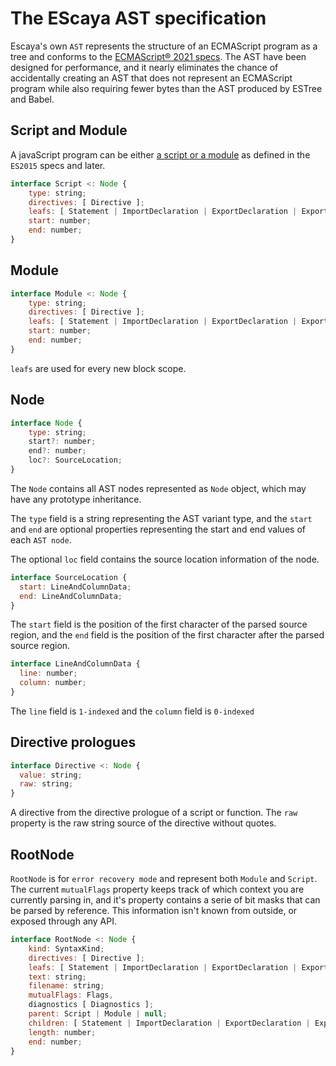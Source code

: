 # The EScaya AST specification

Escaya's own `AST` represents the structure of an ECMAScript program as a tree and conforms to the [ECMAScript® 2021 specs](https://tc39.es/ecma262/index.html). The AST have been designed for performance, and it nearly eliminates the chance of accidentally creating an AST that does not represent an ECMAScript program while also requiring fewer bytes than the AST produced by ESTree and Babel.

## Script and Module

 A javaScript program can be either [a script or a module](https://tc39.github.io/ecma262/index.html#sec-ecmascript-language-scripts-and-modules) as
 defined in the `ES2015` specs and later.


```js
interface Script <: Node {
    type: string;
    directives: [ Directive ];
    leafs: [ Statement | ImportDeclaration | ExportDeclaration | ExportDefault ];
    start: number;
    end: number;
}
```

## Module

```js
interface Module <: Node {
    type: string;
    directives: [ Directive ];
    leafs: [ Statement | ImportDeclaration | ExportDeclaration | ExportDefault ];
    start: number;
    end: number;
}
```

`leafs` are used for every new block scope.

## Node

```js
interface Node {
    type: string;
    start?: number;
    end?: number;
    loc?: SourceLocation;
}
```

The `Node` contains all AST nodes represented as `Node` object, which may have any
prototype inheritance.

The `type` field is a string representing the AST variant type, and the `start` and `end`
are optional properties representing the start and end values of each `AST node`.

The optional `loc` field contains the source location information of the node.

```js
interface SourceLocation {
  start: LineAndColumnData;
  end: LineAndColumnData;
}
```

The `start` field is the position of the first character of the parsed source region, and the
`end` field is the position of the first character after the parsed source region.

```js
interface LineAndColumnData {
  line: number;
  column: number;
}
```

The `line` field is `1-indexed` and the `column` field is `0-indexed`

## Directive prologues


```js
interface Directive <: Node {
  value: string;
  raw: string;
}
```

A directive from the directive prologue of a script or function. The `raw` property is the raw
string source of the directive without quotes.

## RootNode

`RootNode` is for `error recovery mode` and represent both `Module` and `Script`.
The current `mutualFlags` property keeps track of which context you are currently parsing in,
and it's property contains a serie of bit masks that can be parsed by reference. This
information isn't known from outside, or exposed through any API.

```js
interface RootNode <: Node {
    kind: SyntaxKind;
    directives: [ Directive ];
    leafs: [ Statement | ImportDeclaration | ExportDeclaration | ExportDefault ];
    text: string;
    filename: string;
    mutualFlags: Flags,
    diagnostics [ Diagnostics ];
    parent: Script | Module | null;
    children: [ Statement | ImportDeclaration | ExportDeclaration | ExportDefault ];
    length: number;
    end: number;
}
```
